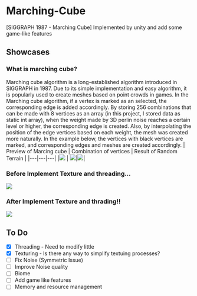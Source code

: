# Marching-Cube
[SIGGRAPH 1987 - Marching Cube] Implemented by unity and add some game-like features

## Showcases
### What is marching cube?
Marching cube algorithm is a long-established algorithm introduced in SIGGRAPH in 1987. Due to its simple implementation and easy algorithm, it is popularly used to create meshes based on point crowds in games. In the Marching cube algorithm, if a vertex is marked as an selected, the corresponding edge is added accordingly. By storing 256 combinations that can be made with 8 vertices as an array (in this project, I stored data as static int array), when the weight made by 3D perlin noise reaches a certain level or higher, the corresponding edge is created. Also, by interpolating the position of the edge vertices based on each weight, the mesh was created more naturally. In the example below, the vertices with black vertices are marked, and corresponding edges and meshes are created accordingly.
| Preview of Marcing cube | Combination of vertices | Result of Random Terrain |
|---|---|---|
|![](http://emal.iptime.org/nextcloud/index.php/s/sQg7yJ4A55Qpkco/preview) | ![](https://www.researchgate.net/profile/Zhongjie_Long/publication/282209849/figure/fig2/AS:362916613246979@1463537471898/Type-of-surface-combinations-for-the-marching-cube-algorithm-The-black-circles-means.png)|![](http://emal.iptime.org/nextcloud/index.php/s/3i99KEAnMdpMjsZ/preview)|
### Before Implement Texture and threading...
![](http://emal.iptime.org/nextcloud/index.php/s/N66weAwSTfw3n8f/preview)
### After Implement Texture and thrading!!
![](http://emal.iptime.org/nextcloud/index.php/s/mq2oaSmQcpspM77/preview)

## To Do
- [x] Threading - Need to modify little
- [x] Texturing - Is there any way to simplify textuing processes?
- [ ] Fix Noise (Symmetric Issue)
- [ ] Improve Noise quality
- [ ] Biome
- [ ] Add game like features
- [ ] Memory and resource management
